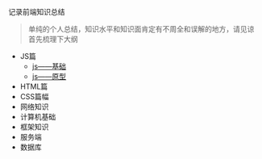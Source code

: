 记录前端知识总结
> 单纯的个人总结，知识水平和知识面肯定有不周全和误解的地方，请见谅
首先梳理下大纲
+ JS篇
    - [js——基础](/js-page/base)
    - [js——原型](/js-page/prototype)
+ HTML篇
+ CSS篇幅
+ 网络知识
+ 计算机基础
+ 框架知识
+ 服务端
+ 数据库